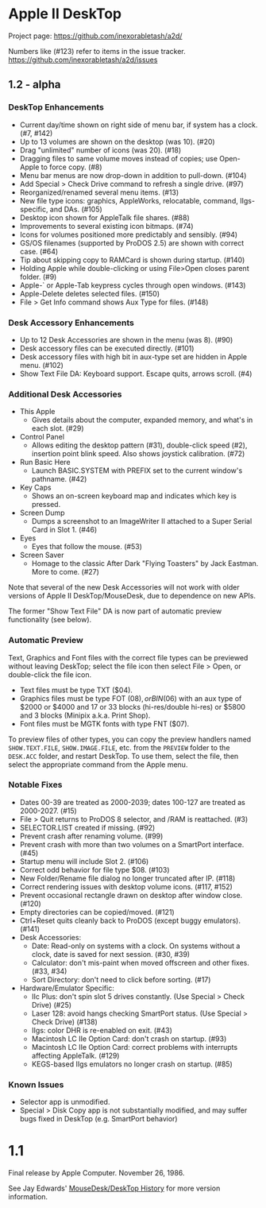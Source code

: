 # Apple II DeskTop

Project page: https://github.com/inexorabletash/a2d/

Numbers like (#123) refer to items in the issue tracker.
https://github.com/inexorabletash/a2d/issues

## 1.2 - alpha

### DeskTop Enhancements

* Current day/time shown on right side of menu bar, if system has a clock. (#7, #142)
* Up to 13 volumes are shown on the desktop (was 10). (#20)
* Drag "unlimited" number of icons (was 20). (#18)
* Dragging files to same volume moves instead of copies; use Open-Apple to force copy. (#8)
* Menu bar menus are now drop-down in addition to pull-down. (#104)
* Add Special > Check Drive command to refresh a single drive. (#97)
* Reorganized/renamed several menu items. (#13)
* New file type icons: graphics, AppleWorks, relocatable, command, IIgs-specific, and DAs. (#105)
* Desktop icon shown for AppleTalk file shares. (#88)
* Improvements to several existing icon bitmaps. (#74)
* Icons for volumes positioned more predictably and sensibly. (#94)
* GS/OS filenames (supported by ProDOS 2.5) are shown with correct case. (#64)
* Tip about skipping copy to RAMCard is shown during startup. (#140)
* Holding Apple while double-clicking or using File>Open closes parent folder. (#9)
* Apple-` or Apple-Tab keypress cycles through open windows. (#143)
* Apple-Delete deletes selected files. (#150)
* File > Get Info command shows Aux Type for files. (#148)

### Desk Accessory Enhancements

* Up to 12 Desk Accessories are shown in the menu (was 8). (#90)
* Desk accessory files can be executed directly. (#101)
* Desk accessory files with high bit in aux-type set are hidden in Apple menu. (#102)
* Show Text File DA: Keyboard support. Escape quits, arrows scroll. (#4)

### Additional Desk Accessories

* This Apple
  * Gives details about the computer, expanded memory, and what's in each slot. (#29)
* Control Panel
  * Allows editing the desktop pattern (#31), double-click speed (#2), insertion point blink speed. Also shows joystick calibration. (#72)
* Run Basic Here
  * Launch BASIC.SYSTEM with PREFIX set to the current window's pathname. (#42)
* Key Caps
  * Shows an on-screen keyboard map and indicates which key is pressed.
* Screen Dump
  * Dumps a screenshot to an ImageWriter II attached to a Super Serial Card in Slot 1. (#46)
* Eyes
  * Eyes that follow the mouse. (#53)
* Screen Saver
  * Homage to the classic After Dark "Flying Toasters" by Jack Eastman. More to come. (#27)

Note that several of the new Desk Accessories will not work with older versions
of Apple II DeskTop/MouseDesk, due to dependence on new APIs.

The former "Show Text File" DA is now part of automatic preview
functionality (see below).

### Automatic Preview

Text, Graphics and Font files with the correct file types can be
previewed without leaving DeskTop; select the file icon then select
File > Open, or double-click the file icon.

* Text files must be type TXT ($04).
* Graphics files must be type FOT ($08), or BIN ($06) with an aux type
    of $2000 or $4000 and 17 or 33 blocks (hi-res/double hi-res) or $5800
    and 3 blocks (Minipix a.k.a. Print Shop).
* Font files must be MGTK fonts with type FNT ($07).

To preview files of other types, you can copy the preview handlers
named `SHOW.TEXT.FILE`, `SHOW.IMAGE.FILE`, etc. from the `PREVIEW`
folder to the `DESK.ACC` folder, and restart DeskTop. To use them,
select the file, then select the appropriate command from the Apple
menu.

### Notable Fixes

* Dates 00-39 are treated as 2000-2039; dates 100-127 are treated as 2000-2027. (#15)
* File > Quit returns to ProDOS 8 selector, and /RAM is reattached. (#3)
* SELECTOR.LIST created if missing. (#92)
* Prevent crash after renaming volume. (#99)
* Prevent crash with more than two volumes on a SmartPort interface. (#45)
* Startup menu will include Slot 2. (#106)
* Correct odd behavior for file type $08. (#103)
* New Folder/Rename file dialog no longer truncated after IP. (#118)
* Correct rendering issues with desktop volume icons. (#117, #152)
* Prevent occasional rectangle drawn on desktop after window close. (#120)
* Empty directories can be copied/moved. (#121)
* Ctrl+Reset quits cleanly back to ProDOS (except buggy emulators). (#141)
* Desk Accessories:
  * Date: Read-only on systems with a clock. On systems without a clock, date is saved for next session. (#30, #39)
  * Calculator: don't mis-paint when moved offscreen and other fixes. (#33, #34)
  * Sort Directory: don't need to click before sorting. (#17)
* Hardware/Emulator Specific:
  * IIc Plus: don't spin slot 5 drives constantly. (Use Special > Check Drive) (#25)
  * Laser 128: avoid hangs checking SmartPort status. (Use Special > Check Drive) (#138)
  * IIgs: color DHR is re-enabled on exit. (#43)
  * Macintosh LC IIe Option Card: don't crash on startup. (#93)
  * Macintosh LC IIe Option Card: correct problems with interrupts affecting AppleTalk. (#129)
  * KEGS-based IIgs emulators no longer crash on startup. (#85)

### Known Issues

* Selector app is unmodified.
* Special > Disk Copy app is not substantially modified, and may suffer bugs fixed in DeskTop (e.g. SmartPort behavior)

# 1.1

Final release by Apple Computer. November 26, 1986.

See Jay Edwards' [MouseDesk/DeskTop History](https://mirrors.apple2.org.za/ground.icaen.uiowa.edu/MiscInfo/Misc/mousedesk.info)
for more version information.
